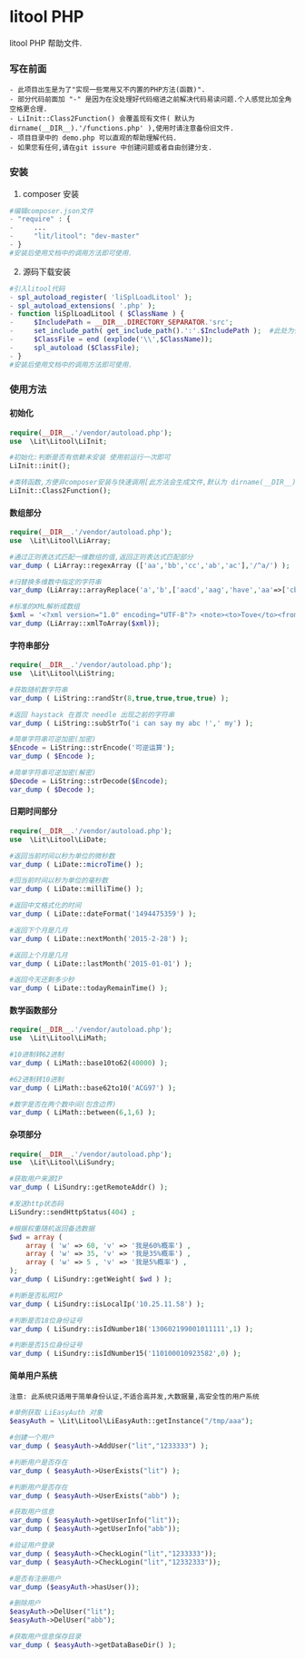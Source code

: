 litool PHP
==============
litool PHP 帮助文件.

### 写在前面
    - 此项目出生是为了"实现一些常用又不内置的PHP方法(函数)".
    - 部分代码前面加 "-" 是因为在没处理好代码缩进之前解决代码易读问题.个人感觉比加全角空格更合理.
    - LiInit::Class2Function() 会覆盖现有文件( 默认为 dirname(__DIR__).'/functions.php' ),使用时请注意备份旧文件.
    - 项目目录中的 demo.php 可以直观的帮助理解代码.
    - 如果您有任何,请在git issure 中创建问题或者自由创建分支.

### 安装

1. composer 安装
```php
#编辑composer.json文件
- "require" : {
-     ...
-     "lit/litool": "dev-master"
- }
#安装后使用文档中的调用方法即可使用.
```

2. 源码下载安装 
```php
#引入litool代码
- spl_autoload_register( 'liSplLoadLitool' );
- spl_autoload_extensions( '.php' );
- function liSplLoadLitool ( $ClassName ) {
-     $IncludePath = __DIR__.DIRECTORY_SEPARATOR.'src';
-     set_include_path( get_include_path().':'.$IncludePath );  #此处为代码包中litool/src路径,必要时请手动修改
-     $ClassFile = end (explode('\\',$ClassName));
-     spl_autoload ($ClassFile);
- }
#安装后使用文档中的调用方法即可使用.
```

### 使用方法

#### 初始化
````php
require(__DIR__.'/vendor/autoload.php');
use  \Lit\Litool\LiInit;

#初始化:判断是否有依赖未安装 使用前运行一次即可
LiInit::init();

#类转函数,方便非composer安装与快速调用[此方法会生成文件,默认为 dirname(__DIR__).'/functions.php']
LiInit::Class2Function();
````

#### 数组部分

````php
require(__DIR__.'/vendor/autoload.php');
use  \Lit\Litool\LiArray;

#通过正则表达式匹配一维数组的值,返回正则表达式匹配部分
var_dump ( LiArray::regexArray (['aa','bb','cc','ab','ac'],'/^a/') );

#归替换多维数中指定的字符串
var_dump (LiArray::arrayReplace('a','b',['aacd','aag','have','aa'=>['cba']]));

#标准的XML解析成数组
$xml = '<?xml version="1.0" encoding="UTF-8"?> <note><to>Tove</to><from>Jani</from><heading>Reminder</heading></note>';
var_dump (LiArray::xmlToArray($xml));

````

#### 字符串部分

````php
require(__DIR__.'/vendor/autoload.php');
use  \Lit\Litool\LiString;

#获取随机数字符串
var_dump ( LiString::randStr(8,true,true,true,true) );

#返回 haystack 在首次 needle 出现之前的字符串
var_dump ( LiString::subStrTo('i can say my abc !',' my') );

#简单字符串可逆加密(加密)
$Encode = LiString::strEncode('可逆运算');
var_dump ( $Encode );

#简单字符串可逆加密(解密)
$Decode = LiString::strDecode($Encode);
var_dump ( $Decode );

````

#### 日期时间部分

````php
require(__DIR__.'/vendor/autoload.php');
use  \Lit\Litool\LiDate;

#返回当前时间以秒为单位的微秒数
var_dump ( LiDate::microTime() );

#回当前时间以秒为单位的毫秒数
var_dump ( LiDate::milliTime() );

#返回中文格式化的时间
var_dump ( LiDate::dateFormat('1494475359') );

#返回下个月是几月
var_dump ( LiDate::nextMonth('2015-2-28') );

#返回上个月是几月
var_dump ( LiDate::lastMonth('2015-01-01') );

#返回今天还剩多少秒
var_dump ( LiDate::todayRemainTime() );

````

#### 数学函数部分
````php
require(__DIR__.'/vendor/autoload.php');
use  \Lit\Litool\LiMath;

#10进制转62进制
var_dump ( LiMath::base10to62(40000) );

#62进制转10进制
var_dump ( LiMath::base62to10('ACG97') );

#数字是否在两个数中间(包含边界)
var_dump ( LiMath::between(6,1,6) );
````

#### 杂项部分
````php
require(__DIR__.'/vendor/autoload.php');
use  \Lit\Litool\LiSundry;

#获取用户来源IP
var_dump ( LiSundry::getRemoteAddr() );

#发送http状态码
LiSundry::sendHttpStatus(404) ;

#根据权重随机返回备选数据
$wd = array (
    array ( 'w' => 60, 'v' => '我是60%概率') ,
    array ( 'w' => 35, 'v' => '我是35%概率') ,
    array ( 'w' => 5 , 'v' => '我是5%概率') ,
);
var_dump ( LiSundry::getWeight( $wd ) );

#判断是否私网IP
var_dump ( LiSundry::isLocalIp('10.25.11.58') );

#判断是否18位身份证号
var_dump ( LiSundry::isIdNumber18('130602199001011111',1) );

#判断是否15位身份证号
var_dump ( LiSundry::isIdNumber15('110100010923582',0) );

````

#### 简单用户系统
    注意: 此系统只适用于简单身份认证,不适合高并发,大数据量,高安全性的用户系统

````php
#单例获取 LiEasyAuth 对象
$easyAuth = \Lit\Litool\LiEasyAuth::getInstance("/tmp/aaa");

#创建一个用户
var_dump ( $easyAuth->AddUser("lit","1233333") );

#判断用户是否存在
var_dump ( $easyAuth->UserExists("lit") );

#判断用户是否存在
var_dump ( $easyAuth->UserExists("abb") );

#获取用户信息
var_dump ( $easyAuth->getUserInfo("lit"));
var_dump ( $easyAuth->getUserInfo("abb"));

#验证用户登录
var_dump ( $easyAuth->CheckLogin("lit","1233333"));
var_dump ( $easyAuth->CheckLogin("lit","12332333"));

#是否有注册用户
var_dump ($easyAuth->hasUser());

#删除用户
$easyAuth->DelUser("lit");
$easyAuth->DelUser("abb");

#获取用户信息保存目录
var_dump ( $easyAuth->getDataBaseDir() );
````